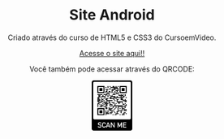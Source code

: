 <h1 align="center">Site Android</h1>

<p align="center">Criado através do curso de HTML5 e CSS3 do CursoemVideo.</p>

<p align="center"><a href="https://hevehespanhol.github.io/siteAndroid/" target="_blank">Acesse o site aqui!!</a></p>

<p align="center">Você também pode acessar através do QRCODE:</p>

<p align="center"><img src="imagens/QRCODEdoSiteAndroid.png" alt="QRCODE" width="80"/></p>